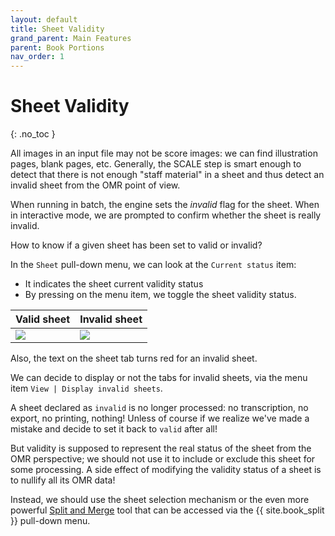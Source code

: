 ```yaml
---
layout: default
title: Sheet Validity
grand_parent: Main Features
parent: Book Portions
nav_order: 1
---
```

# Sheet Validity
{: .no_toc }

All images in an input file may not be score images: we can find illustration pages, blank pages, etc.
Generally, the SCALE step is smart enough to detect that there is not enough "staff material" in
a sheet and thus detect an invalid sheet from the OMR point of view.

When running in batch, the engine sets the _invalid_ flag for the sheet.
When in interactive mode, we are prompted to confirm whether the sheet is really invalid.

How to know if a given sheet has been set to valid or invalid?

In the `Sheet` pull-down menu, we can look at the `Current status` item:
- It indicates the sheet current validity status
- By pressing on the menu item, we toggle the sheet validity status.

| Valid sheet | Invalid sheet|
| ----------- | ------------ |
|![](../assets/images/valid_sheet.png)   |![](../assets/images/invalid_sheet.png)   |

Also, the text on the sheet tab turns red for an invalid sheet.

We can decide to display or not the tabs for invalid sheets,
via the menu item `View | Display invalid sheets`.

A sheet declared as `invalid` is no longer processed:
no transcription, no export, no printing, nothing!
Unless of course if we realize we've made a mistake and decide to set it back to `valid`
after all!

But validity is supposed to represent the real status of the sheet from the OMR perspective;
we should not use it to include or exclude this sheet for some processing.
A side effect of modifying the validity status of a sheet is to nullify all its OMR data!

Instead, we should use the sheet selection mechanism or the even more powerful
[Split and Merge](./split_merge.md) tool
that can be accessed via the {{ site.book_split }} pull-down menu.

